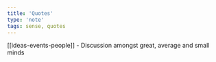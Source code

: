 ```yaml
---
title: 'Quotes'
type: 'note'
tags: sense, quotes
---
```


[[ideas-events-people]] - Discussion amongst great, average and small minds